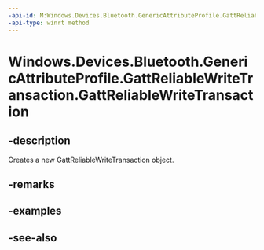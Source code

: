 ```yaml
---
-api-id: M:Windows.Devices.Bluetooth.GenericAttributeProfile.GattReliableWriteTransaction.#ctor
-api-type: winrt method
---
```


<!-- Method syntax
public GattReliableWriteTransaction()
-->

# Windows.Devices.Bluetooth.GenericAttributeProfile.GattReliableWriteTransaction.GattReliableWriteTransaction

## -description
Creates a new GattReliableWriteTransaction object.

## -remarks

## -examples

## -see-also
